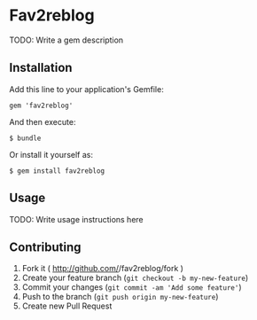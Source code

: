 # Fav2reblog

TODO: Write a gem description

## Installation

Add this line to your application's Gemfile:

    gem 'fav2reblog'

And then execute:

    $ bundle

Or install it yourself as:

    $ gem install fav2reblog

## Usage

TODO: Write usage instructions here

## Contributing

1. Fork it ( http://github.com/<my-github-username>/fav2reblog/fork )
2. Create your feature branch (`git checkout -b my-new-feature`)
3. Commit your changes (`git commit -am 'Add some feature'`)
4. Push to the branch (`git push origin my-new-feature`)
5. Create new Pull Request
